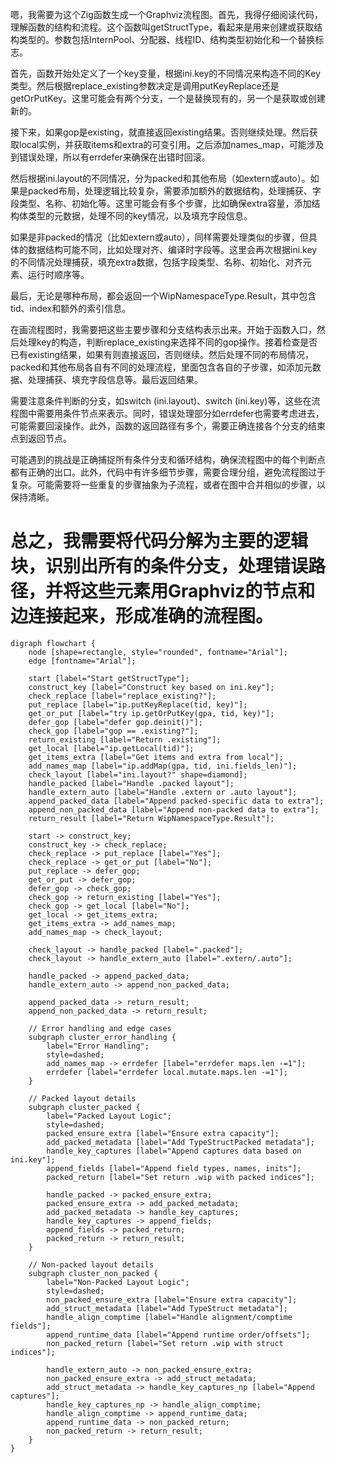 嗯，我需要为这个Zig函数生成一个Graphviz流程图。首先，我得仔细阅读代码，理解函数的结构和流程。这个函数叫getStructType，看起来是用来创建或获取结构类型的。参数包括InternPool、分配器、线程ID、结构类型初始化和一个替换标志。

首先，函数开始处定义了一个key变量，根据ini.key的不同情况来构造不同的Key类型。然后根据replace_existing参数决定是调用putKeyReplace还是getOrPutKey。这里可能会有两个分支，一个是替换现有的，另一个是获取或创建新的。

接下来，如果gop是existing，就直接返回existing结果。否则继续处理。然后获取local实例，并获取items和extra的可变引用。之后添加names_map，可能涉及到错误处理，所以有errdefer来确保在出错时回滚。

然后根据ini.layout的不同情况，分为packed和其他布局（如extern或auto）。如果是packed布局，处理逻辑比较复杂，需要添加额外的数据结构，处理捕获、字段类型、名称、初始化等。这里可能会有多个步骤，比如确保extra容量，添加结构体类型的元数据，处理不同的key情况，以及填充字段信息。

如果是非packed的情况（比如extern或auto），同样需要处理类似的步骤，但具体的数据结构可能不同，比如处理对齐、编译时字段等。这里会再次根据ini.key的不同情况处理捕获，填充extra数据，包括字段类型、名称、初始化、对齐元素、运行时顺序等。

最后，无论是哪种布局，都会返回一个WipNamespaceType.Result，其中包含tid、index和额外的索引信息。

在画流程图时，我需要把这些主要步骤和分支结构表示出来。开始于函数入口，然后处理key的构造，判断replace_existing来选择不同的gop操作。接着检查是否已有existing结果，如果有则直接返回，否则继续。然后处理不同的布局情况，packed和其他布局各自有不同的处理流程，里面包含各自的子步骤，如添加元数据、处理捕获、填充字段信息等。最后返回结果。

需要注意条件判断的分支，如switch (ini.layout)、switch (ini.key)等，这些在流程图中需要用条件节点来表示。同时，错误处理部分如errdefer也需要考虑进去，可能需要回滚操作。此外，函数的返回路径有多个，需要正确连接各个分支的结束点到返回节点。

可能遇到的挑战是正确捕捉所有条件分支和循环结构，确保流程图中的每个判断点都有正确的出口。此外，代码中有许多细节步骤，需要合理分组，避免流程图过于复杂。可能需要将一些重复的步骤抽象为子流程，或者在图中合并相似的步骤，以保持清晰。

总之，我需要将代码分解为主要的逻辑块，识别出所有的条件分支，处理错误路径，并将这些元素用Graphviz的节点和边连接起来，形成准确的流程图。
================================================
```graphviz
digraph flowchart {
    node [shape=rectangle, style="rounded", fontname="Arial"];
    edge [fontname="Arial"];

    start [label="Start getStructType"];
    construct_key [label="Construct key based on ini.key"];
    check_replace [label="replace_existing?"];
    put_replace [label="ip.putKeyReplace(tid, key)"];
    get_or_put [label="try ip.getOrPutKey(gpa, tid, key)"];
    defer_gop [label="defer gop.deinit()"];
    check_gop [label="gop == .existing?"];
    return_existing [label="Return .existing"];
    get_local [label="ip.getLocal(tid)"];
    get_items_extra [label="Get items and extra from local"];
    add_names_map [label="ip.addMap(gpa, tid, ini.fields_len)"];
    check_layout [label="ini.layout?" shape=diamond];
    handle_packed [label="Handle .packed layout"];
    handle_extern_auto [label="Handle .extern or .auto layout"];
    append_packed_data [label="Append packed-specific data to extra"];
    append_non_packed_data [label="Append non-packed data to extra"];
    return_result [label="Return WipNamespaceType.Result"];

    start -> construct_key;
    construct_key -> check_replace;
    check_replace -> put_replace [label="Yes"];
    check_replace -> get_or_put [label="No"];
    put_replace -> defer_gop;
    get_or_put -> defer_gop;
    defer_gop -> check_gop;
    check_gop -> return_existing [label="Yes"];
    check_gop -> get_local [label="No"];
    get_local -> get_items_extra;
    get_items_extra -> add_names_map;
    add_names_map -> check_layout;

    check_layout -> handle_packed [label=".packed"];
    check_layout -> handle_extern_auto [label=".extern/.auto"];

    handle_packed -> append_packed_data;
    handle_extern_auto -> append_non_packed_data;

    append_packed_data -> return_result;
    append_non_packed_data -> return_result;

    // Error handling and edge cases
    subgraph cluster_error_handling {
        label="Error Handling";
        style=dashed;
        add_names_map -> errdefer [label="errdefer maps.len -=1"];
        errdefer [label="errdefer local.mutate.maps.len -=1"];
    }

    // Packed layout details
    subgraph cluster_packed {
        label="Packed Layout Logic";
        style=dashed;
        packed_ensure_extra [label="Ensure extra capacity"];
        add_packed_metadata [label="Add TypeStructPacked metadata"];
        handle_key_captures [label="Append captures data based on ini.key"];
        append_fields [label="Append field types, names, inits"];
        packed_return [label="Set return .wip with packed indices"];

        handle_packed -> packed_ensure_extra;
        packed_ensure_extra -> add_packed_metadata;
        add_packed_metadata -> handle_key_captures;
        handle_key_captures -> append_fields;
        append_fields -> packed_return;
        packed_return -> return_result;
    }

    // Non-packed layout details
    subgraph cluster_non_packed {
        label="Non-Packed Layout Logic";
        style=dashed;
        non_packed_ensure_extra [label="Ensure extra capacity"];
        add_struct_metadata [label="Add TypeStruct metadata"];
        handle_align_comptime [label="Handle alignment/comptime fields"];
        append_runtime_data [label="Append runtime order/offsets"];
        non_packed_return [label="Set return .wip with struct indices"];

        handle_extern_auto -> non_packed_ensure_extra;
        non_packed_ensure_extra -> add_struct_metadata;
        add_struct_metadata -> handle_key_captures_np [label="Append captures"];
        handle_key_captures_np -> handle_align_comptime;
        handle_align_comptime -> append_runtime_data;
        append_runtime_data -> non_packed_return;
        non_packed_return -> return_result;
    }
}
```